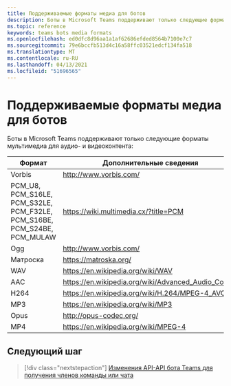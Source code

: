 ```yaml
---
title: Поддерживаемые форматы медиа для ботов
description: Боты в Microsoft Teams поддерживают только следующие форматы мультимедиа для аудио- и видеоконтента.
ms.topic: reference
keywords: teams bots media formats
ms.openlocfilehash: ed0dfc8d96aa1a1af62686efded8564b7100e7c7
ms.sourcegitcommit: 79e6bccfb513d4c16a58ffc03521edcf134fa518
ms.translationtype: MT
ms.contentlocale: ru-RU
ms.lasthandoff: 04/13/2021
ms.locfileid: "51696565"
---
```

# <a name="supported-media-formats-for-bots"></a>Поддерживаемые форматы медиа для ботов

Боты в Microsoft Teams поддерживают только следующие форматы мультимедиа для аудио- и видеоконтента:

| Формат | Дополнительные сведения |
| --- | --- |
| Vorbis | http://www.vorbis.com/ |
| PCM_U8, PCM_S16LE, PCM_S32LE, PCM_F32LE, PCM_S16BE, PCM_S24BE, PCM_MULAW | https://wiki.multimedia.cx/?title=PCM |
| Ogg | http://www.vorbis.com/ |
| Матроска | https://matroska.org/ |
| WAV | https://en.wikipedia.org/wiki/WAV |
| AAC | https://en.wikipedia.org/wiki/Advanced_Audio_Coding |
| H264 | https://en.wikipedia.org/wiki/H.264/MPEG-4_AVC |
| MP3 | https://en.wikipedia.org/wiki/MP3 |
| Opus | http://opus-codec.org/ |
| MP4 | https://en.wikipedia.org/wiki/MPEG-4 |

## <a name="next-step"></a>Следующий шаг

> [!div class="nextstepaction"]
> [Изменения API-API бота Teams для получения членов команды или чата](~/resources/team-chat-member-api-changes.md)
